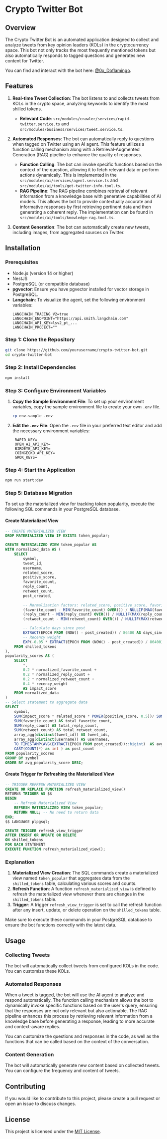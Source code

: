 # Crypto Twitter Bot

## Overview

The Crypto Twitter Bot is an automated application designed to collect and analyze tweets from key opinion leaders (KOLs) in the cryptocurrency space. This bot not only tracks the most frequently mentioned tokens but also automatically responds to tagged questions and generates new content for Twitter.

You can find and interact with the bot here: [@0x_Doflamingo](https://x.com/0x_Doflamingo).

## Features

1. **Real-time Tweet Collection**: The bot listens to and collects tweets from KOLs in the crypto space, analyzing keywords to identify the most shilled tokens.
   - **Relevant Code**: `src/modules/crawler/services/rapid-twitter.service.ts` and `src/modules/business/services/tweet.service.ts`.

2. **Automated Responses**: The bot can automatically reply to questions when tagged on Twitter using an AI agent. This feature utilizes a function calling mechanism along with a Retrieval-Augmented Generation (RAG) pipeline to enhance the quality of responses.
   - **Function Calling**: The bot can invoke specific functions based on the context of the question, allowing it to fetch relevant data or perform actions dynamically. This is implemented in the `src/modules/ai/services/agent.service.ts` and `src/modules/ai/tools/get-twitter-info.tool.ts`.
   - **RAG Pipeline**: The RAG pipeline combines retrieval of relevant information from a knowledge base with generative capabilities of AI models. This allows the bot to provide contextually accurate and informative responses by first retrieving pertinent data and then generating a coherent reply. The implementation can be found in `src/modules/ai/tools/knowledge-rag.tool.ts`.

3. **Content Generation**: The bot can automatically create new tweets, including images, from aggregated sources on Twitter.

## Installation

### Prerequisites

- Node.js (version 14 or higher)
- NestJS
- PostgreSQL (or compatible database)
- **pgvector**: Ensure you have pgvector installed for vector storage in PostgreSQL.
- **Langchain**: To visualize the agent, set the following environment variables:
  ```env
  LANGCHAIN_TRACING_V2=true
  LANGCHAIN_ENDPOINT="https://api.smith.langchain.com"
  LANGCHAIN_API_KEY=lsv2_pt_...
  LANGCHAIN_PROJECT=""
  ```

### Step 1: Clone the Repository

```bash
git clone https://github.com/yourusername/crypto-twitter-bot.git
cd crypto-twitter-bot
```

### Step 2: Install Dependencies

```bash
npm install
```

### Step 3: Configure Environment Variables

1. **Copy the Sample Environment File**: To set up your environment variables, copy the sample environment file to create your own `.env` file.

   ```bash
   cp env.sample .env
   ```

2. **Edit the `.env` File**: Open the `.env` file in your preferred text editor and add the necessary environment variables:

   ```env
    RAPID_KEY=
    OPEN_AI_API_KEY=
    BIRDEYE_API_KEY=
    COINGECKO_API_KEY=
    GROK_KEYS=
   ```

### Step 4: Start the Application

```bash
npm run start:dev
```


### Step 5: Database Migration

To set up the materialized view for tracking token popularity, execute the following SQL commands in your PostgreSQL database.

#### Create Materialized View

```sql
-- CREATE MATERIALIZED VIEW 
DROP MATERIALIZED VIEW IF EXISTS token_popular;

CREATE MATERIALIZED VIEW token_popular AS
WITH normalized_data AS (
    SELECT
        symbol,
        tweet_id,
        username,
        related_score,
        positive_score,
        favorite_count,
        reply_count,
        retweet_count,
        post_created,
        
        -- Normalization factors: related_score, positive_score, favorite_count
        (favorite_count - MIN(favorite_count) OVER()) / NULLIF(MAX(favorite_count) OVER() - MIN(favorite_count) OVER(), 0) AS normalized_favorite_count,
        (reply_count - MIN(reply_count) OVER()) / NULLIF(MAX(reply_count) OVER() - MIN(reply_count) OVER(), 0) AS normalized_reply_count,
        (retweet_count - MIN(retweet_count) OVER()) / NULLIF(MAX(retweet_count) OVER() - MIN(retweet_count) OVER(), 0) AS normalized_retweet_count,

        -- Calculate days since post
        EXTRACT(EPOCH FROM (NOW() - post_created)) / 86400 AS days_since_post,
        -- Recency weight
        EXP(-0.05 * EXTRACT(EPOCH FROM (NOW() - post_created)) / 86400) AS recency_weight
    FROM shilled_tokens
),
popularity_scores AS (
    SELECT
        *,
        0.2 * normalized_favorite_count +
        0.2 * normalized_reply_count + 
        0.2 * normalized_retweet_count + 
        0.4 * recency_weight 
        AS impact_score
    FROM normalized_data
)
-- Select statement to aggregate data
SELECT
    symbol,
    SUM(impact_score * related_score * POWER(positive_score, 0.5))/ SUM(impact_score) AS avg_popularity_score,
    SUM(favorite_count) AS total_favorite_count,
    SUM(reply_count) AS total_reply_count,
    SUM(retweet_count) AS total_retweet_count,
    array_agg(distinct(tweet_id)) AS tweet_ids,
    array_agg(distinct(username)) AS usernames,
    TO_TIMESTAMP(AVG(EXTRACT(EPOCH FROM post_created))::bigint)  AS avg_post_created,
    CAST(COUNT(*) as int ) as post_count
FROM popularity_scores
GROUP BY symbol
ORDER BY avg_popularity_score DESC;
```

#### Create Trigger for Refreshing the Materialized View

```sql
-- TRIGGER REFRESH MATERIALIZED VIEW
CREATE OR REPLACE FUNCTION refresh_materialized_view()
RETURNS TRIGGER AS $$
BEGIN
    -- Refresh Materialized View
    REFRESH MATERIALIZED VIEW token_popular;
    RETURN NULL; -- No need to return data
END;
$$ LANGUAGE plpgsql;

CREATE TRIGGER refresh_view_trigger
AFTER INSERT OR UPDATE OR DELETE
ON shilled_tokens
FOR EACH STATEMENT
EXECUTE FUNCTION refresh_materialized_view();
```

### Explanation

1. **Materialized View Creation**: The SQL commands create a materialized view named `token_popular` that aggregates data from the `shilled_tokens` table, calculating various scores and counts.
2. **Refresh Function**: A function `refresh_materialized_view` is defined to refresh the materialized view whenever there are changes in the `shilled_tokens` table.
3. **Trigger**: A trigger `refresh_view_trigger` is set to call the refresh function after any insert, update, or delete operation on the `shilled_tokens` table.

Make sure to execute these commands in your PostgreSQL database to ensure the bot functions correctly with the latest data.

## Usage

### Collecting Tweets

The bot will automatically collect tweets from configured KOLs in the code. You can customize these KOLs.

### Automated Responses

When a tweet is tagged, the bot will use the AI agent to analyze and respond automatically. The function calling mechanism allows the bot to dynamically invoke specific functions based on the user's query, ensuring that the responses are not only relevant but also actionable. The RAG pipeline enhances this process by retrieving relevant information from a knowledge base before generating a response, leading to more accurate and context-aware replies.

You can customize the questions and responses in the code, as well as the functions that can be called based on the context of the conversation.

### Content Generation

The bot will automatically generate new content based on collected tweets. You can configure the frequency and content of tweets.

## Contributing

If you would like to contribute to this project, please create a pull request or open an issue to discuss changes.

## License

This project is licensed under the [MIT License](LICENSE).
